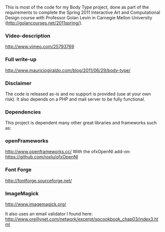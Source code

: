 This is most of the code for my Body Type project, done as part of the requirements to complete the Spring 2011 Interactive Art and Computational Design course with Professor Golan Levin in Carnegie Mellon University (http://golancourses.net/2011spring/).

### Video-description ###
http://www.vimeo.com/25793769

### Full write-up ###
http://www.mauriciogiraldo.com/blog/2011/06/29/body-type/

### Disclaimer ###
The code is released as-is and no support is provided (use at your own risk). It also depends on a PHP and mail server to be fully functional.

### Dependencies ###
This project is dependent many other great libraries and frameworks such as:

### openFrameworks ###
http://www.openframeworks.cc/
With the ofxOpenNI add-on:
https://github.com/roxlu/ofxOpenNI

### Font Forge ###
http://fontforge.sourceforge.net/

### ImageMagick ###
http://www.imagemagick.org/

It also uses an email validator I found here: http://www.oreillynet.com/network/excerpt/spcookbook_chap03/index3.html